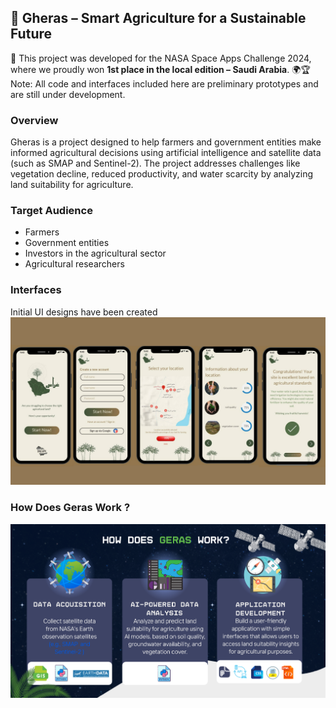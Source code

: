 ## 🌱 Gheras – Smart Agriculture for a Sustainable Future
🚀 This project was developed for the NASA Space Apps Challenge 2024, where we proudly won **1st place in the local edition – Saudi Arabia**. 🌍🏆
Note: All code and interfaces included here are preliminary prototypes and are still under development.

### Overview
Gheras is a project designed to help farmers and government entities make informed agricultural decisions using artificial intelligence and satellite data (such as SMAP and Sentinel-2).
The project addresses challenges like vegetation decline, reduced productivity, and water scarcity by analyzing land suitability for agriculture.

 ### Target Audience
- Farmers
- Government entities
- Investors in the agricultural sector
- Agricultural researchers

### Interfaces
Initial UI designs have been created
![UI](UI.png)

### How Does Geras Work ?
![Geras](Geras.png)
